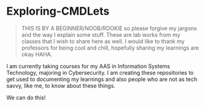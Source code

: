 # Exploring-CMDLets


> THIS IS BY A BEGINNER/NOOB/ROOKIE so please forgive my jargons and the way I explain some stuff.
These are lab works from my classes that I wish to share here as well.
I would like to thank my professors for being cool and chill, hopefully sharing my learnings are okay HAHA. 

I am currently taking courses for my AAS in Information Systems Technology, majoring in Cybersecurity. I am creating these repositories to get used to documenting my learnings and also people who are not as tech savvy, like me, to know about these things.

We can do this!
